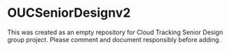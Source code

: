 # OUCSeniorDesignv2
This was created as an empty repository for Cloud Tracking Senior Design group project.  Please comment and document responsibly before adding.
